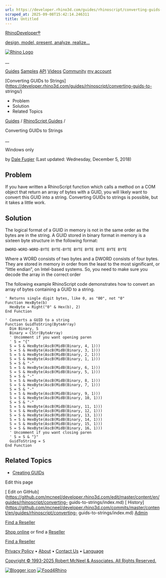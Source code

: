 ```yaml
---
url: https://developer.rhino3d.com/guides/rhinoscript/converting-guids-to-strings/
scraped_at: 2025-09-08T15:42:14.246311
title: Untitled
---
```


[RhinoDeveloper®](/)

[design, model, present, analyze, realize...](/)

[![Rhino Logo](https://developer.rhino3d.com/images/rhinodevlogo.png)](/)

__

[Guides](https://developer.rhino3d.com/guides)
[Samples](https://developer.rhino3d.com/samples)
[API](https://developer.rhino3d.com/api)
[Videos](https://developer.rhino3d.com/videos)
[Community](https://discourse.mcneel.com/c/rhino-developer) [my account
](https://www.rhino3d.com/my-account/ "Manage your account, licenses, and
teams")

[Converting GUIDs to
Strings](https://developer.rhino3d.com/guides/rhinoscript/converting-guids-to-
strings/)

  * Problem
  * Solution
  * Related Topics

[Guides](https://developer.rhino3d.com/en/guides/) / [RhinoScript
Guides](https://developer.rhino3d.com/en/guides/rhinoscript/) /

Converting GUIDs to Strings

__

Windows only

by [Dale Fugier](https://discourse.mcneel.com/u/dale/) (Last updated:
Wednesday, December 5, 2018)

## Problem

If you have written a RhinoScript function which calls a method on a COM
object that return an array of bytes with a GUID, you will likely want to
convert this GUID into a string. Converting GUIDs to strings is possible, but
it takes a little work.

## Solution

The logical format of a GUID in memory is not in the same order as the bytes
are in the string. A GUID stored in binary format in memory is a sixteen byte
structure in the following format:

`DWORD-WORD-WORD-BYTE BYTE-BYTE BYTE BYTE BYTE BYTE BYTE`

Where a WORD consists of two bytes and a DWORD consists of four bytes. They
are stored in memory in order from the least to the most significant, or
“little endian”, on Intel-based systems. So, you need to make sure you decode
the array in the correct order

The following example RhinoScript code demonstrates how to convert an array of
bytes containing a GUID to a string.

    
    
    ' Returns single digit bytes, like 0, as "00", not "0"
    Function HexByte(b)
      HexByte = Right("0" & Hex(b), 2)
    End Function
    
    ' Converts a GUID to a string
    Function GuidToString(ByteArray)
      Dim Binary, S
      Binary = CStr(ByteArray)
      ' Uncomment if you want opening paren
      ' S = "{"
      S = S & HexByte(AscB(MidB(Binary, 4, 1)))
      S = S & HexByte(AscB(MidB(Binary, 3, 1)))
      S = S & HexByte(AscB(MidB(Binary, 2, 1)))
      S = S & HexByte(AscB(MidB(Binary, 1, 1)))
      S = S & "-"  
      S = S & HexByte(AscB(MidB(Binary, 6, 1)))
      S = S & HexByte(AscB(MidB(Binary, 5, 1)))
      S = S & "-"  
      S = S & HexByte(AscB(MidB(Binary, 8, 1)))
      S = S & HexByte(AscB(MidB(Binary, 7, 1)))
      S = S & "-"  
      S = S & HexByte(AscB(MidB(Binary, 9, 1)))
      S = S & HexByte(AscB(MidB(Binary, 10, 1)))
      S = S & "-"  
      S = S & HexByte(AscB(MidB(Binary, 11, 1)))
      S = S & HexByte(AscB(MidB(Binary, 12, 1)))
      S = S & HexByte(AscB(MidB(Binary, 13, 1)))
      S = S & HexByte(AscB(MidB(Binary, 14, 1)))
      S = S & HexByte(AscB(MidB(Binary, 15, 1)))
      S = S & HexByte(AscB(MidB(Binary, 16, 1)))
      ' Uncomment if you want closing paren
      ' S = S & "}"
      GuidToString = S
    End Function
    

## Related Topics

  * [Creating GUIDs](https://developer.rhino3d.com/guides/rhinoscript/creating-guids/)

Edit this page

[ Edit on
GitHub](https://github.com/mcneel/developer.rhino3d.com/edit/master/content/en/guides/rhinoscript/converting-
guids-to-strings/index.md) [
History](https://github.com/mcneel/developer.rhino3d.com/commits/master/content/en/guides/rhinoscript/converting-
guids-to-strings/index.md) [ Admin](https://developer.rhino3d.com/admin)

[Find a Reseller](https://www.rhino3d.com/sales)

[Shop online](https://www.rhino3d.com/store) or find a
[Reseller](https://www.rhino3d.com/sales)

[Find a Reseller](https://www.rhino3d.com/sales)

[Privacy Policy](https://www.rhino3d.com/privacy) •
[About](https://www.rhino3d.com/mcneel/about) • [Contact
Us](https://www.rhino3d.com/mcneel/contact) • [
Language](https://www.rhino3d.com/language "Change to a different region or
language")

[Copyright © 1993-2025 Robert McNeel & Associates. All Rights
Reserved.](https://www.rhino3d.com/mcneel/about)

[](https://www.facebook.com/McNeelRhinoceros/)
[](https://twitter.com/bobmcneel) [](https://www.linkedin.com/groups/75313/)
[](https://www.youtube.com/user/RhinoGuide/videos) [](https://vimeo.com/rhino)
[![Blogger
icon](https://developer.rhino3d.com/images/blogger.svg)](http://blog.rhino3d.com/)
[![Food4Rhino](https://developer.rhino3d.com/images/f4r_icon_01.svg)](https://www.food4rhino.com)

